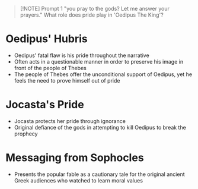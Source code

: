 
> [!NOTE] Prompt 1
 "you pray to the gods? Let me answer your prayers." What role does pride play in 'Oedipus The King'?
# Oedipus' Hubris
- Oedipus' fatal flaw is his pride throughout the narrative
- Often acts in a questionable manner in order to preserve his image in front of the people of Thebes
- The people of Thebes offer the unconditional support of Oedipus, yet he feels the need to prove himself out of pride
# Jocasta's Pride
- Jocasta protects her pride through ignorance
- Original defiance of the gods in attempting to kill Oedipus to break the prophecy
# Messaging from Sophocles
- Presents the popular fable as a cautionary tale for the original ancient Greek audiences who watched to learn moral values